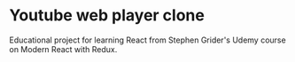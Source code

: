 # Youtube web player clone

Educational project for learning React from Stephen Grider's Udemy course on Modern React with Redux.
